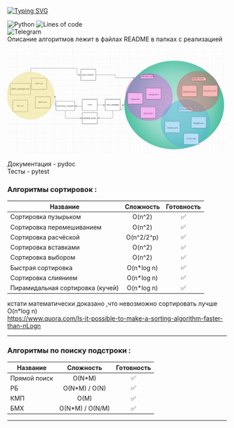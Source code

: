 [![Typing SVG](https://readme-typing-svg.herokuapp.com?color=%2336BCF7&lines=Алгоритмы_сортировок_и_поиска_подстроки)](https://git.io/typing-svg)

![Python](https://img.shields.io/badge/python-3670A0?style=for-the-badge&logo=python&logoColor=ffdd54)
![Lines of code](https://img.shields.io/tokei/lines/github/88888812/algorithms?color=brightgreen)
</br>
<img alt="Telegram" src="https://img.shields.io/badge/nikitosk_a-2CA5E0?style=for-the-badge&logo=telegram&logoColor=white" />
</br>
Описание алгоритмов лежит в файлах README в папках с реализацией </br>

![pic](pic/uml.jpg)

Документация -  pydoc  </br>
Тесты - pytest 
<h3>Алгоритмы сортировок : </h3>

| Название                         | Сложность  |          Готовность       |
|----------------------------------|:----------:|:-------------------------:|
| Сортировка пузырьком             |   O(n^2)   |      :white_check_mark:   |
| Сортировка перемешиванием        |   O(n^2)   |      :white_check_mark:   |
| Сортировка расчёской             | O(n^2/2^p) |      :white_check_mark:   |
| Сортировка вставками             |   O(n^2)   |      :white_check_mark:   |
| Сортировка выбором               |   O(n^2)   |      :white_check_mark:   |
| Быстрая сортировка               | O(n*log n) |      :white_check_mark:   |
| Сортировка слиянием              | O(n*log n) |      :white_check_mark:   |
| Пирамидальная сортировка (кучей) | O(n*log n) |    :white_check_mark:     |

кстати математически доказано ,что невозможно сортировать лучше O(n*log n) </br>
https://www.quora.com/Is-it-possible-to-make-a-sorting-algorithm-faster-than-nLogn



---------------------------------------------------------
<h3>Алгоритмы по поиску подстроки : </h3>

| Название     |    Сложность    |      Готовность      |
|--------------|:---------------:|:--------------------:|
| Прямой поиск |     O(N*M)      |  :white_check_mark: |
| РБ           |  O(N*M) / O(N)  |   :white_check_mark: |
| КМП          |      O(M)       |  :white_check_mark:  |
| БМХ          | O(N*M) / O(N/M) | :white_check_mark:   |

---------------------------------------------------------

[//]: # (Алгоритм Ахо — Корасик? )


